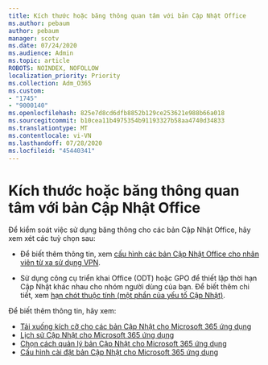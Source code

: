 ```yaml
---
title: Kích thước hoặc băng thông quan tâm với bản Cập Nhật Office
ms.author: pebaum
author: pebaum
manager: scotv
ms.date: 07/24/2020
ms.audience: Admin
ms.topic: article
ROBOTS: NOINDEX, NOFOLLOW
localization_priority: Priority
ms.collection: Adm_O365
ms.custom:
- "1745"
- "9000140"
ms.openlocfilehash: 825e7d8cd6dfb8852b129ce253621e988b66a018
ms.sourcegitcommit: b10cea11b4975354b91193327b58aa4740d34833
ms.translationtype: MT
ms.contentlocale: vi-VN
ms.lasthandoff: 07/28/2020
ms.locfileid: "45440341"
---
```

# <a name="size-or-bandwidth-concerns-with-office-updates"></a>Kích thước hoặc băng thông quan tâm với bản Cập Nhật Office

Để kiểm soát việc sử dụng băng thông cho các bản Cập Nhật Office, hãy xem xét các tuỳ chọn sau:

-   Để biết thêm thông tin, xem [cấu hình các bản Cập Nhật Office cho nhân viên từ xa sử dụng VPN](https://techcommunity.microsoft.com/t5/office-365-blog/configuring-office-365-proplus-updates-for-remote-workers-using/ba-p/1253491).  
    
-   Sử dụng công cụ triển khai Office (ODT) hoặc GPO để thiết lập thời hạn Cập Nhật khác nhau cho nhóm người dùng của bạn. Để biết thêm chi tiết, xem [hạn chót thuộc tính (một phần của yếu tố Cập Nhật)](https://docs.microsoft.com/deployoffice/configuration-options-for-the-office-2016-deployment-tool#deadline-attribute-part-of-updates-element).
    
Để biết thêm thông tin, hãy xem:  
- [Tải xuống kích cỡ cho các bản Cập Nhật cho Microsoft 365 ứng dụng](https://docs.microsoft.com/officeupdates/download-sizes-office365-proplus-updates)  
- [Lịch sử Cập Nhật cho Microsoft 365 ứng dụng](https://docs.microsoft.com/officeupdates/update-history-microsoft365-apps-by-date)  
- [Chọn cách quản lý bản Cập Nhật cho Microsoft 365 ứng dụng](https://docs.microsoft.com/deployoffice/choose-how-manage-updates-microsoft-365-apps)  
- [Cấu hình cài đặt bản Cập Nhật cho Microsoft 365 ứng dụng](https://docs.microsoft.com/deployoffice/configure-update-settings-microsoft-365-apps)